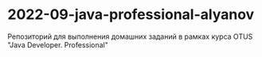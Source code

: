 # 2022-09-java-professional-alyanov
Репозиторий для выполнения домашних заданий в рамках курса OTUS "Java Developer. Professional"
